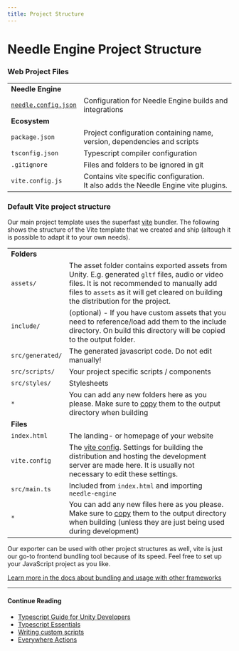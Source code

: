 ```yaml
---
title: Project Structure
---
```


# Needle Engine Project Structure

### Web Project Files

| | |
| --- | --- |
| **Needle Engine** | |
| [`needle.config.json`](./reference/needle-config-json.md) | Configuration for Needle Engine builds and integrations |
| **Ecosystem** | |
| `package.json` | Project configuration containing name, version, dependencies and scripts |
| `tsconfig.json` | Typescript compiler configuration |
| `.gitignore` | Files and folders to be ignored in git |
| `vite.config.js` | Contains vite specific configuration.<br/>It also adds the Needle Engine vite plugins. |


### Default Vite project structure

Our main project template uses the superfast [vite](https://vitejs.dev/) bundler. The following shows the structure of the Vite template that we created and ship (altough it is possible to adapt it to your own needs).

| | |
| --- | --- |
| **Folders** | |
| `assets/` | The asset folder contains exported assets from Unity. E.g. generated ``gltf`` files, audio or video files. It is not recommended to manually add files to ``assets`` as it will get cleared on building the distribution for the project.
| `include/` | (optional) - If you have custom assets that you need to reference/load add them to the include directory. On build this directory will be copied to the output folder.
| `src/generated/` | The generated javascript code. Do not edit manually!
| `src/scripts/` | Your project specific scripts / components
| `src/styles/` | Stylesheets
| `*` | You can add any new folders here as you please. Make sure to [copy](./reference/needle-config-json.md) them to the output directory when building |
| **Files** | |
| `index.html` | The landing- or homepage of your website
| `vite.config` | The [vite config](https://vitejs.dev/config/). Settings for building the distribution and hosting the development server are made here. It is usually not necessary to edit these settings.
| `src/main.ts` | Included from `index.html` and importing `needle-engine`
| `*` | You can add any new files here as you please. Make sure to [copy](./reference/needle-config-json.md) them to the output directory when building (unless they are just being used during development) |

Our exporter can be used with other project structures as well, vite is just our go-to frontend bundling tool because of its speed. Feel free to set up your JavaScript project as you like. 

[Learn more in the docs about bundling and usage with other frameworks](html.md)



---

#### Continue Reading

- [Typescript Guide for Unity Developers](./getting-started/for-unity-developers.md)
- [Typescript Essentials](./getting-started/typescript-essentials.md)
- [Writing custom scripts](./scripting.md)
- [Everywhere Actions](./everywhere-actions.md)
